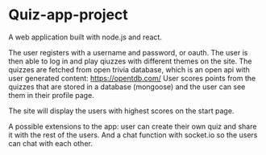 # Quiz-app-project

A web application built with node.js and react. 

The user registers with a username and password, or oauth. The user is then able to log in and play qiuzzes with different themes on the site. The quizzes are fetched from open trivia database, which is an open api with user generated content: https://opentdb.com/ User scores points from the quizzes that are stored in a database (mongoose) and the user can see them in their profile page.

The site will display the users with highest scores on the start page.

A possible extensions to the app: user can create their own quiz and share it with the rest of the users. And a chat function with socket.io so the users can chat with each other. 
